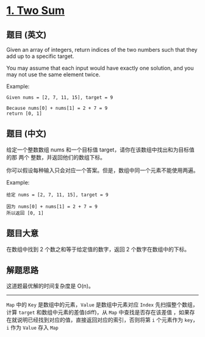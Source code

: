# [1. Two Sum](https://leetcode-cn.com/problems/two-sum/)

## 题目 (英文)

Given an array of integers, return indices of the two numbers such that they add up to a specific target.

You may assume that each input would have exactly one solution, and you may not use the same element twice.

Example:

```
Given nums = [2, 7, 11, 15], target = 9

Because nums[0] + nums[1] = 2 + 7 = 9
return [0, 1]
```

## 题目 (中文)

给定一个整数数组 nums 和一个目标值 target，请你在该数组中找出和为目标值的那 两个 整数，并返回他们的数组下标。

你可以假设每种输入只会对应一个答案。但是，数组中同一个元素不能使用两遍。

Example:

```
给定 nums = [2, 7, 11, 15], target = 9

因为 nums[0] + nums[1] = 2 + 7 = 9
所以返回 [0, 1]
```

## 题目大意

在数组中找到 2 个数之和等于给定值的数字，返回 2 个数字在数组中的下标。

## 解题思路

这道题最优解的时间复杂度是 O(n)。

---

`Map` 中的 `Key` 是数组中的元素，`Value` 是数组中元素对应 `Index`
先扫描整个数组，计算 `target` 和数组中元素的差值(diff)，从 `Map` 中查找是否存在该差值
，如果存在就说明已经找到对应的值，直接返回对应的索引，否则将第 `i` 个元素作为 `key`，`i` 作为 `Value`
存入 `Map`
